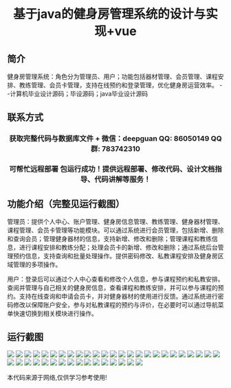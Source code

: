 <p><h1 align="center">基于java的健身房管理系统的设计与实现+vue</h1></p>

## 简介
健身房管理系统：角色分为管理员、用户；功能包括器材管理、会员管理、课程安排、教练管理、会员卡管理，支持在线预约和登录管理，优化健身房运营效率。    --计算机毕业设计源码；毕设源码；java毕业设计源码


## 联系方式
<p><h3 align="center">获取完整代码与数据库文件 + 微信：deepguan QQ: 86050149 QQ群: 783742310</h3></p>
<p><h3 align="center">可帮忙远程部署 包运行成功！提供远程部署、修改代码、设计文档指导、代码讲解等服务！</h3></p>

## 功能介绍（完整见运行截图）
管理员：提供个人中心、账户管理、健身房信息管理、教练管理、健身器材管理、课程管理、会员卡管理等功能模块。可以通过系统进行会员管理，包括新增、删除和查询会员；管理健身器材的信息，支持新增、修改和删除；管理课程和教练信息，进行课程安排和教练分配；处理会员卡的新增、修改和删除；通过系统后台管理预约信息，支持查询和批量处理操作。提供密码修改、私教课程安排及健身房区域管理的多项操作。

用户：登录后可以通过个人中心查看和修改个人信息，参与课程预约和私教安排。查阅并管理与自己相关的健身房信息，查看课程和教练安排，并可以参与课程的预约。支持在线查询和申请会员卡，并对健身器材的使用进行反馈。通过系统进行密码修改以保障账户安全，参与对私教课程的预约与评价，在必要时可以通过导航菜单快速切换到相关模块进行操作。


## 运行截图
![](https://bs-1329754181.cos.ap-shanghai.myqcloud.com/ssm/GymManagementSystem/img/001.jpg)
![](https://bs-1329754181.cos.ap-shanghai.myqcloud.com/ssm/GymManagementSystem/img/002.jpg)
![](https://bs-1329754181.cos.ap-shanghai.myqcloud.com/ssm/GymManagementSystem/img/003.jpg)
![](https://bs-1329754181.cos.ap-shanghai.myqcloud.com/ssm/GymManagementSystem/img/004.jpg)
![](https://bs-1329754181.cos.ap-shanghai.myqcloud.com/ssm/GymManagementSystem/img/005.jpg)
![](https://bs-1329754181.cos.ap-shanghai.myqcloud.com/ssm/GymManagementSystem/img/006.jpg)
![](https://bs-1329754181.cos.ap-shanghai.myqcloud.com/ssm/GymManagementSystem/img/007.jpg)
![](https://bs-1329754181.cos.ap-shanghai.myqcloud.com/ssm/GymManagementSystem/img/008.jpg)
![](https://bs-1329754181.cos.ap-shanghai.myqcloud.com/ssm/GymManagementSystem/img/009.jpg)
![](https://bs-1329754181.cos.ap-shanghai.myqcloud.com/ssm/GymManagementSystem/img/010.jpg)
![](https://bs-1329754181.cos.ap-shanghai.myqcloud.com/ssm/GymManagementSystem/img/011.jpg)
![](https://bs-1329754181.cos.ap-shanghai.myqcloud.com/ssm/GymManagementSystem/img/012.jpg)
![](https://bs-1329754181.cos.ap-shanghai.myqcloud.com/ssm/GymManagementSystem/img/013.jpg)
![](https://bs-1329754181.cos.ap-shanghai.myqcloud.com/ssm/GymManagementSystem/img/014.jpg)
![](https://bs-1329754181.cos.ap-shanghai.myqcloud.com/ssm/GymManagementSystem/img/015.jpg)
![](https://bs-1329754181.cos.ap-shanghai.myqcloud.com/ssm/GymManagementSystem/img/016.jpg)
![](https://bs-1329754181.cos.ap-shanghai.myqcloud.com/ssm/GymManagementSystem/img/017.jpg)
![](https://bs-1329754181.cos.ap-shanghai.myqcloud.com/ssm/GymManagementSystem/img/018.jpg)
![](https://bs-1329754181.cos.ap-shanghai.myqcloud.com/ssm/GymManagementSystem/img/019.jpg)
![](https://bs-1329754181.cos.ap-shanghai.myqcloud.com/ssm/GymManagementSystem/img/020.jpg)
![](https://bs-1329754181.cos.ap-shanghai.myqcloud.com/ssm/GymManagementSystem/img/021.jpg)
![](https://bs-1329754181.cos.ap-shanghai.myqcloud.com/ssm/GymManagementSystem/img/022.jpg)
![](https://bs-1329754181.cos.ap-shanghai.myqcloud.com/ssm/GymManagementSystem/img/023.jpg)
![](https://bs-1329754181.cos.ap-shanghai.myqcloud.com/ssm/GymManagementSystem/img/024.jpg)
![](https://bs-1329754181.cos.ap-shanghai.myqcloud.com/ssm/GymManagementSystem/img/025.jpg)
![](https://bs-1329754181.cos.ap-shanghai.myqcloud.com/ssm/GymManagementSystem/img/026.jpg)
![](https://bs-1329754181.cos.ap-shanghai.myqcloud.com/ssm/GymManagementSystem/img/027.jpg)
![](https://bs-1329754181.cos.ap-shanghai.myqcloud.com/ssm/GymManagementSystem/img/028.jpg)
![](https://bs-1329754181.cos.ap-shanghai.myqcloud.com/ssm/GymManagementSystem/img/029.jpg)
![](https://bs-1329754181.cos.ap-shanghai.myqcloud.com/ssm/GymManagementSystem/img/030.jpg)
![](https://bs-1329754181.cos.ap-shanghai.myqcloud.com/ssm/GymManagementSystem/img/031.jpg)
![](https://bs-1329754181.cos.ap-shanghai.myqcloud.com/ssm/GymManagementSystem/img/032.jpg)
![](https://bs-1329754181.cos.ap-shanghai.myqcloud.com/ssm/GymManagementSystem/img/033.jpg)
![](https://bs-1329754181.cos.ap-shanghai.myqcloud.com/ssm/GymManagementSystem/img/034.jpg)
![](https://bs-1329754181.cos.ap-shanghai.myqcloud.com/ssm/GymManagementSystem/img/035.jpg)
![](https://bs-1329754181.cos.ap-shanghai.myqcloud.com/ssm/GymManagementSystem/img/036.jpg)
![](https://bs-1329754181.cos.ap-shanghai.myqcloud.com/ssm/GymManagementSystem/img/037.jpg)
![](https://bs-1329754181.cos.ap-shanghai.myqcloud.com/ssm/GymManagementSystem/img/038.jpg)
![](https://bs-1329754181.cos.ap-shanghai.myqcloud.com/ssm/GymManagementSystem/img/039.jpg)
![](https://bs-1329754181.cos.ap-shanghai.myqcloud.com/ssm/GymManagementSystem/img/040.jpg)
![](https://bs-1329754181.cos.ap-shanghai.myqcloud.com/ssm/GymManagementSystem/img/041.jpg)

<p>本代码来源于网络,仅供学习参考使用!</p>
